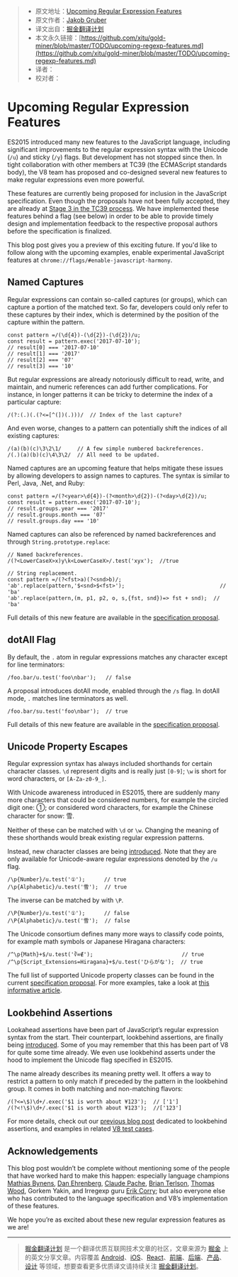 
> * 原文地址：[Upcoming Regular Expression Features](https://developers.google.com/web/updates/2017/07/upcoming-regexp-features)
> * 原文作者：[Jakob Gruber](https://developers.google.com/web/resources/contributors#jgruber)
> * 译文出自：[掘金翻译计划](https://github.com/xitu/gold-miner)
> * 本文永久链接：[https://github.com/xitu/gold-miner/blob/master/TODO/upcoming-regexp-features.md](https://github.com/xitu/gold-miner/blob/master/TODO/upcoming-regexp-features.md)
> * 译者：
> * 校对者：

# Upcoming Regular Expression Features

ES2015 introduced many new features to the JavaScript language, including significant improvements to the regular expression syntax with the Unicode (`/u`) and sticky (`/y`) flags. But development has not stopped since then. In tight collaboration with other members at TC39 (the ECMAScript standards body), the V8 team has proposed and co-designed several new features to make regular expressions even more powerful.

These features are currently being proposed for inclusion in the JavaScript specification. Even though the proposals have not been fully accepted, they are already at [Stage 3 in the TC39 process](https://tc39.github.io/process-document/). We have implemented these features behind a flag (see below) in order to be able to provide timely design and implementation feedback to the respective proposal authors before the specification is finalized.

This blog post gives you a preview of this exciting future. If you'd like to follow along with the upcoming examples, enable experimental JavaScript features at `chrome://flags/#enable-javascript-harmony`.

## Named Captures

Regular expressions can contain so-called captures (or groups), which can capture a portion of the matched text. So far, developers could only refer to these captures by their index, which is determined by the position of the capture within the pattern.

    const pattern =/(\d{4})-(\d{2})-(\d{2})/u;
    const result = pattern.exec('2017-07-10');
    // result[0] === '2017-07-10'
    // result[1] === '2017'
    // result[2] === '07'
    // result[3] === '10'


But regular expressions are already notoriously difficult to read, write, and maintain, and numeric references can add further complications. For instance, in longer patterns it can be tricky to determine the index of a particular capture:

    /(?:(.)(.(?<=[^(])(.)))/  // Index of the last capture?


And even worse, changes to a pattern can potentially shift the indices of all existing captures:

    /(a)(b)(c)\3\2\1/     // A few simple numbered backreferences.
    /(.)(a)(b)(c)\4\3\2/  // All need to be updated.


Named captures are an upcoming feature that helps mitigate these issues by allowing developers to assign names to captures. The syntax is similar to Perl, Java, .Net, and Ruby:

    const pattern =/(?<year>\d{4})-(?<month>\d{2})-(?<day>\d{2})/u;
    const result = pattern.exec('2017-07-10');
    // result.groups.year === '2017'
    // result.groups.month === '07'
    // result.groups.day === '10'


Named captures can also be referenced by named backreferences and through `String.prototype.replace`:

    // Named backreferences.
    /(?<LowerCaseX>x)y\k<LowerCaseX>/.test('xyx');  //true

    // String replacement.
    const pattern =/(?<fst>a)(?<snd>b)/;
    'ab'.replace(pattern,'$<snd>$<fst>');                              // 'ba'
    'ab'.replace(pattern,(m, p1, p2, o, s,{fst, snd})=> fst + snd);  // 'ba'


Full details of this new feature are available in the [specification proposal](https://github.com/tc39/proposal-regexp-named-groups).

## dotAll Flag

By default, the `.` atom in regular expressions matches any character except for line terminators:

    /foo.bar/u.test('foo\nbar');   // false


A proposal introduces dotAll mode, enabled through the `/s` flag. In dotAll mode, `.` matches line terminators as well.

    /foo.bar/su.test('foo\nbar');  // true


Full details of this new feature are available in the [specification proposal](https://github.com/tc39/proposal-regexp-dotall-flag).

## Unicode Property Escapes

Regular expression syntax has always included shorthands for certain character classes. `\d` represent digits and is really just `[0-9]`; `\w` is short for word characters, or `[A-Za-z0-9_]`.

With Unicode awareness introduced in ES2015, there are suddenly many more characters that could be considered numbers, for example the circled digit one: ①; or considered word characters, for example the Chinese character for snow: 雪.

Neither of these can be matched with `\d` or `\w`. Changing the meaning of these shorthands would break existing regular expression patterns.

Instead, new character classes are being [introduced](https://github.com/tc39/proposal-regexp-unicode-property-escapes). Note that they are only available for Unicode-aware regular expressions denoted by the `/u` flag.

    /\p{Number}/u.test('①');      // true
    /\p{Alphabetic}/u.test('雪');  // true


The inverse can be matched by with `\P`.

    /\P{Number}/u.test('①');      // false
    /\P{Alphabetic}/u.test('雪');  // false


The Unicode consortium defines many more ways to classify code points, for example math symbols or Japanese Hiragana characters:

    /^\p{Math}+$/u.test('∛∞∉');                            // true
    /^\p{Script_Extensions=Hiragana}+$/u.test('ひらがな');  // true


The full list of supported Unicode property classes can be found in the current [specification proposal](https://tc39.github.io/proposal-regexp-unicode-property-escapes/#sec-static-semantics-unicodematchproperty-p). For more examples, take a look at [this informative article](https://mathiasbynens.be/notes/es-unicode-property-escapes).

## Lookbehind Assertions

Lookahead assertions have been part of JavaScript’s regular expression syntax from the start. Their counterpart, lookbehind assertions, are finally being [introduced](https://github.com/tc39/proposal-regexp-lookbehind). Some of you may remember that this has been part of V8 for quite some time already. We even use lookbehind asserts under the hood to implement the Unicode flag specified in ES2015.

The name already describes its meaning pretty well. It offers a way to restrict a pattern to only match if preceded by the pattern in the lookbehind group. It comes in both matching and non-matching flavors:

    /(?<=\$)\d+/.exec('$1 is worth about ¥123');  // ['1']
    /(?<!\$)\d+/.exec('$1 is worth about ¥123');  //['123']


For more details, check out our [previous blog post](https://v8project.blogspot.com/2016/02/regexp-lookbehind-assertions.html) dedicated to lookbehind assertions, and examples in related [V8 test cases](https://github.com/v8/v8/blob/master/test/mjsunit/harmony/regexp-lookbehind.js).

## Acknowledgements

This blog post wouldn’t be complete without mentioning some of the people that have worked hard to make this happen: especially language champions [Mathias Bynens](https://twitter.com/mathias), [Dan Ehrenberg](https://twitter.com/littledan), [Claude Pache](https://github.com/claudepache), [Brian Terlson](https://twitter.com/bterlson), [Thomas Wood](https://twitter.com/IgnoredAmbience), Gorkem Yakin, and Irregexp guru [Erik Corry](https://twitter.com/erikcorry); but also everyone else who has contributed to the language specification and V8’s implementation of these features.

We hope you’re as excited about these new regular expression features as we are!



---

> [掘金翻译计划](https://github.com/xitu/gold-miner) 是一个翻译优质互联网技术文章的社区，文章来源为 [掘金](https://juejin.im) 上的英文分享文章。内容覆盖 [Android](https://github.com/xitu/gold-miner#android)、[iOS](https://github.com/xitu/gold-miner#ios)、[React](https://github.com/xitu/gold-miner#react)、[前端](https://github.com/xitu/gold-miner#前端)、[后端](https://github.com/xitu/gold-miner#后端)、[产品](https://github.com/xitu/gold-miner#产品)、[设计](https://github.com/xitu/gold-miner#设计) 等领域，想要查看更多优质译文请持续关注 [掘金翻译计划](https://github.com/xitu/gold-miner)。
